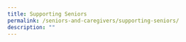 ```yaml
---
title: Supporting Seniors
permalink: /seniors-and-caregivers/supporting-seniors/
description: ""
---
```


